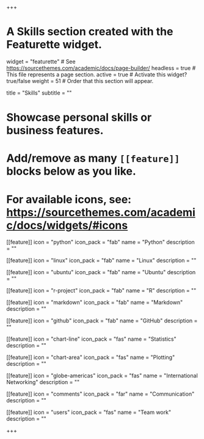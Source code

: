+++
# A Skills section created with the Featurette widget.
widget = "featurette"  # See https://sourcethemes.com/academic/docs/page-builder/
headless = true  # This file represents a page section.
active = true  # Activate this widget? true/false
weight = 51  # Order that this section will appear.

title = "Skills"
subtitle = ""

# Showcase personal skills or business features.
# 
# Add/remove as many `[[feature]]` blocks below as you like.
# 
# For available icons, see: https://sourcethemes.com/academic/docs/widgets/#icons

[[feature]]
  icon = "python"
  icon_pack = "fab"
  name = "Python"
  description = ""

[[feature]]
  icon = "linux"
  icon_pack = "fab"
  name = "Linux"
  description = ""

[[feature]]
  icon = "ubuntu"
  icon_pack = "fab"
  name = "Ubuntu"
  description = ""

[[feature]]
  icon = "r-project"
  icon_pack = "fab"
  name = "R"
  description = ""

[[feature]]
  icon = "markdown"
  icon_pack = "fab"
  name = "Markdown"
  description = ""

[[feature]]
  icon = "github"
  icon_pack = "fab"
  name = "GitHub"
  description = ""

[[feature]]
  icon = "chart-line"
  icon_pack = "fas"
  name = "Statistics"
  description = ""

[[feature]]
  icon = "chart-area"
  icon_pack = "fas"
  name = "Plotting"
  description = ""

[[feature]]
  icon = "globe-americas"
  icon_pack = "fas"
  name = "International Networking"
  description = "" 

[[feature]]
  icon = "comments"
  icon_pack = "far"
  name = "Communication"
  description = ""

[[feature]]
  icon = "users"
  icon_pack = "fas"
  name = "Team work"
  description = ""


+++
